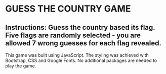 # GUESS THE COUNTRY GAME

## Instructions: Guess the country based its flag. Five flags are randomly selected - you are allowed 7 wrong guesses for each flag revealed.

This game was built using JavaScript.  The styling was achieved with Bootstrap, CSS and Google Fonts.  No additional packages are needed to play the game.  

